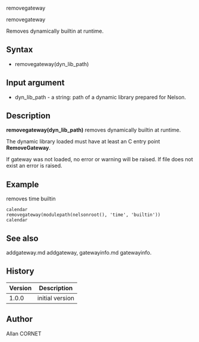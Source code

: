 



removegateway


removegateway

Removes dynamically builtin at runtime.

## Syntax

- removegateway(dyn_lib_path)

## Input argument

 - dyn_lib_path - a string: path of a dynamic library prepared for Nelson.

## Description


  <p><b>removegateway(dyn_lib_path)</b> removes dynamically builtin at runtime.</p>
  <p>The dynamic library loaded must have at least an C entry point <b>RemoveGateway</b>.</p>
  <p>If gateway was not loaded, no error or warning will be raised. If file does not exist an error is raised.</p>


## Example

removes time builtin
```Nelson
calendar
removegateway(modulepath(nelsonroot(), 'time', 'builtin'))
calendar
```

## See also

addgateway.md addgateway, gatewayinfo.md gatewayinfo.
## History

|Version|Description|
|------|------|
|1.0.0|initial version|


## Author

Allan CORNET



